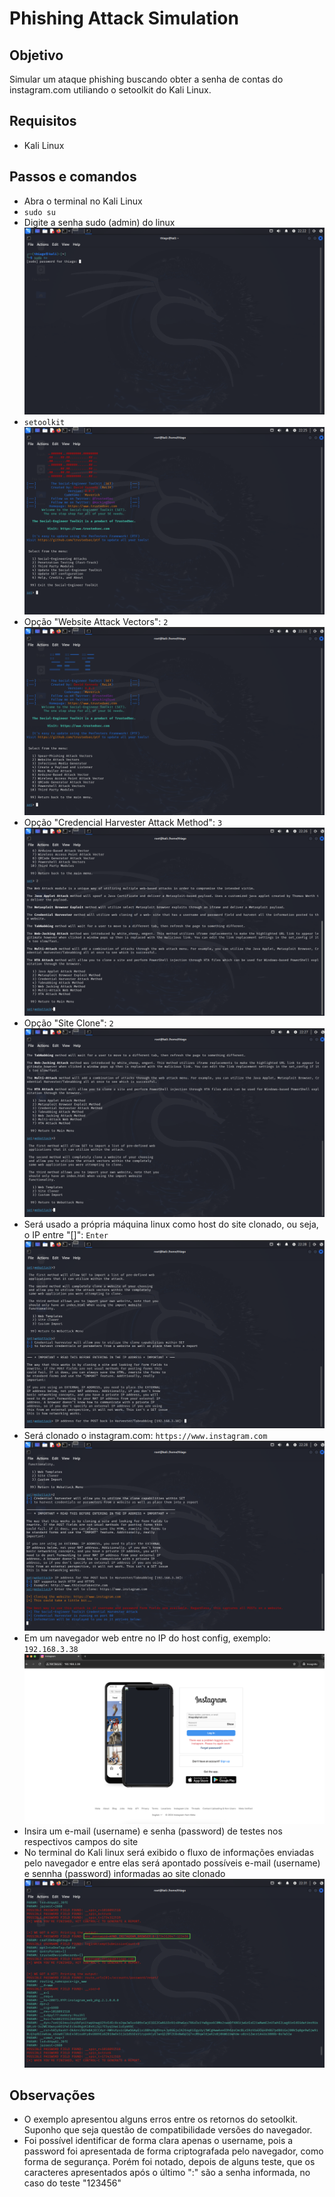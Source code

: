# Phishing Attack Simulation

## Objetivo
Simular um ataque phishing buscando obter a senha de contas do instagram.com utiliando o setoolkit do Kali Linux.

## Requisitos
- Kali Linux

## Passos e comandos
- Abra o terminal no Kali Linux
- ```sudo su```
- Digite a senha sudo (admin) do linux
![sudo su](/imgs/sudo%20su.png)
- ```setoolkit```
![setoolkit](/imgs/setoolkit.png)
- Opção "Website Attack Vectors": ```2```
![Website Attack](/imgs/Website%20Attack.png)
- Opção "Credencial Harvester Attack Method": ```3```
![Credential Harvester Attack Method](/imgs/Credential%20Harvester%20Attack%20Method.png)
- Opção "Site Clone": ```2```
![Site Cloner](/imgs/Site%20Cloner.png)
- Será usado a própria máquina linux como host do site clonado, ou seja, o IP entre "[]": ```Enter```
![host IP](/imgs/host%20IP.png)
- Será clonado o instagram.com: ```https://www.instagram.com```
![url to clone](/imgs/url%20to%20clone.png)
- Em um navegador web entre no IP do host config, exemplo: ```192.168.3.38```
![site clonado no navegador](/imgs/site%20clonado%20no%20navegador.png)
- Insira um e-mail (username) e senha (password) de testes nos respectivos campos do site
- No terminal do Kali linux será exibido o fluxo de informações enviadas pelo navegador e entre elas será apontado possíveis 
e-mail (username) e sennha (password) informadas ao site clonado
![console result](/imgs/console%20result.png)

## Observações
- O exemplo apresentou alguns erros entre os retornos do setoolkit. Suponho que seja questão de compatibilidade versões do navegador.
- Foi possível identificar de forma clara apenas o username, pois a password foi apresentada de forma criptografada pelo navegador, 
como forma de segurança. Porém foi notado, depois de alguns teste, que os caracteres apresentados após o último ":" são a senha informada, 
no caso do teste "123456"